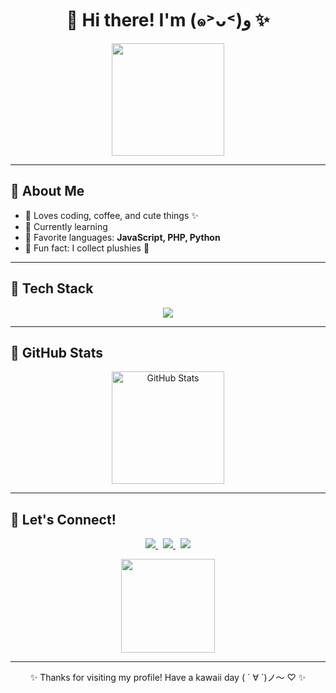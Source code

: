 <h1 align="center">🌸 Hi there! I'm <Your Name> (๑˃ᴗ˂)ﻭ ✨</h1>

<p align="center">
  <img src="https://media.tenor.com/IwLHt3J9I5AAAAAi/sanrio-cinnamoroll.gif" width="180" />
</p>

---

## 🍓 About Me
- 💖 Loves coding, coffee, and cute things ✨  
- 🐾 Currently learning **<your current focus here>**  
- 🎀 Favorite languages: **JavaScript, PHP, Python**  
- 🌸 Fun fact: I collect plushies 🧸  

---

## 🌷 Tech Stack
<p align="center">
  <img src="https://skillicons.dev/icons?i=html,css,js,php,python,react,mysql,git,github,vscode&perline=6" />
</p>

---

## 🐰 GitHub Stats
<p align="center">
  <img src="https://github-readme-stats.vercel.app/api?username=Serrius&show_icons=true&hide_border=true&bg_color=ffb6c1,ffc0cb,e6e6fa,ffffff&title_color=ff69b4&icon_color=ff69b4&text_color=4b0082" alt="GitHub Stats" height="180"/>
</p>

---

## 🍬 Let's Connect!
<p align="center">
  <a href="https://twitter.com/">
    <img src="https://img.shields.io/badge/Twitter-ffb6c1?style=for-the-badge&logo=x&logoColor=white"/>
  </a>&nbsp;
  <a href="https://instagram.com/">
    <img src="https://img.shields.io/badge/Instagram-ffc0cb?style=for-the-badge&logo=instagram&logoColor=white"/>
  </a>&nbsp;
  <a href="https://www.linkedin.com/in/">
    <img src="https://img.shields.io/badge/LinkedIn-ff69b4?style=for-the-badge&logo=linkedin&logoColor=white"/>
  </a>
</p>

<p align="center">
  <img src="https://media.tenor.com/XnUJ9tSkF14AAAAi/hello-kitty-sanrio.gif" width="150"/>
</p>

---

<p align="center">✨ Thanks for visiting my profile! Have a kawaii day ( ´ ∀ `)ノ～ ♡ ✨</p>
